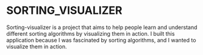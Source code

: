 # SORTING_VISUALIZER
Sorting-visualizer is a project that aims to help people learn and understand different sorting algorithms by visualizing them in action.
I built this application because I was fascinated by sorting algorithms, and I wanted to visualize them in action.
